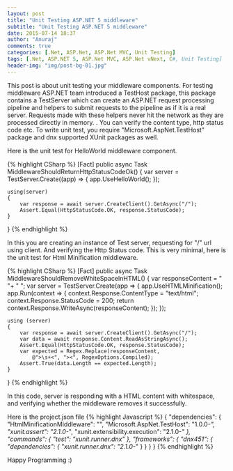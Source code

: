 ```yaml
---
layout: post
title: "Unit Testing ASP.NET 5 middleware"
subtitle: "Unit Testing ASP.NET 5 middleware"
date: 2015-07-14 18:37
author: "Anuraj"
comments: true
categories: [.Net, ASP.Net, ASP.Net MVC, Unit Testing]
tags: [.Net, ASP.NET 5, ASP.Net MVC, ASP.Net vNext, C#, Unit Testing]
header-img: "img/post-bg-01.jpg"
---
```

This post is about unit testing your middleware components. For testing middleware ASP.NET team introduced a TestHost package, this package contains a TestServer which can create an ASP.NET request processing pipeline and helpers to submit requests to the pipeline as if it is a real server. Requests made with these helpers never hit the network as they are processed directly in memory. . You can verify the content type, http status code etc. To write unit test, you require "Microsoft.AspNet.TestHost" package and dnx supported XUnit packages as well.  

Here is the unit test for HelloWorld middleware component.

{% highlight CSharp %}
[Fact]
public async Task MiddlewareShouldReturnHttpStatusCodeOk()
{
    var server = TestServer.Create((app) => 
    {
        app.UseHelloWorld();
    });

    using(server)
    {
        var response = await server.CreateClient().GetAsync("/");
        Assert.Equal(HttpStatusCode.OK, response.StatusCode);
    }
}
{% endhighlight %}

In this you are creating an instance of Test server, requesting for "/" url using client. And verifying the Http Status code. This is very minimal, here is the unit test for Html Minification middleware.

{% highlight CSharp %}
[Fact]
public async Task MiddlewareShouldRemoveWhiteSpaceInHTML()
{
    var responseContent = "<html><head><title>" +
    "        Hello</title>  </head><body>      "+
    "                            </body></html>";
    var server = TestServer.Create(app =>
    {
        app.UseHTMLMinification();
        app.Run(context =>
        {
            context.Response.ContentType = "text/html";
            context.Response.StatusCode = 200;
            return context.Response.WriteAsync(responseContent);
        });
    });

    using (server)
    {
        var response = await server.CreateClient().GetAsync("/");
        var data = await response.Content.ReadAsStringAsync();
        Assert.Equal(HttpStatusCode.OK, response.StatusCode);
        var expected = Regex.Replace(responseContent, 
            @">\s+<", "><", RegexOptions.Compiled);
        Assert.True(data.Length == expected.Length);
    }
}
{% endhighlight %}

In this code, server is responding with a HTML content with whitespace, and verifying whether the middleware removes it successfully.  

Here is the project.json file
{% highlight Javascript %}
{
	"dependencies": {
		"HtmlMinificationMiddleware": "",
		"Microsoft.AspNet.TestHost": "1.0.0-*",
		"xunit.assert": "2.1.0-*",
		"xunit.extensibility.execution": "2.1.0-*"
	},
	"commands": {
		"test": "xunit.runner.dnx"
	},
	"frameworks": {
		"dnx451": {
			"dependencies": {
				"xunit.runner.dnx": "2.1.0-*"
			}
		}
	}
}
{% endhighlight %}

Happy Programming :)
